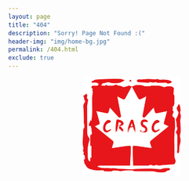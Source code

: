 ```yaml
---
layout: page
title: "404"
description: "Sorry! Page Not Found :("
header-img: "img/home-bg.jpg"
permalink: /404.html
exclude: true
---
```


<p align="center">
  <img src="/img/logos/CRASC.png">
</p>